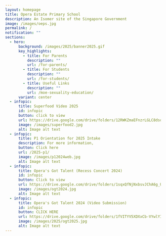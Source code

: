 ```yaml
---
layout: homepage
title: Opera Estate Primary School
description: An Isomer site of the Singapore Government
image: /images/oeps.jpg
permalink: /
notification: ""
sections:
  - hero:
      background: /images/2025/banner2025.gif
      key_highlights:
        - title: For Parents
          description: ""
          url: /for-parents/
        - title: For Students
          description: ""
          url: /for-students/
        - title: Useful Links
          description: ""
          url: /moe-sexuality-education/
      variant: center
  - infopic:
      title: Superfood Video 2025
      id: infopic
      button: click to view
      url: https://drive.google.com/drive/folders/12RWKZmaEFnzrLGLC8dsqDxQGP82WXr6o?usp=sharing
      image: /images/superfood2.jpg
      alt: Image alt text
  - infopic:
      title: P1 Orientation for 2025 Intake
      description: For more information,
      button: Click here
      url: /2025-p1/
      image: /images/p12024web.jpg
      alt: Image alt text
  - infopic:
      title: Opera's Got Talent (Recess Concert 2024)
      id: infopic
      button: Click to view
      url: https://drive.google.com/drive/folders/1sqxQfNjNxbsvJChA6g_UhQgjU0CmFd-m?usp=sharing
      image: /images/ogt2024.jpg
      alt: Image alt text
  - infopic:
      title: Opera's Got Talent 2024 (Video Submission)
      id: infopic
      button: CLICK HERE
      url: https://drive.google.com/drive/folders/1fVITYV5XDXxCb-VYwlYIkxmg8J8mesz4?usp=sharing
      image: /images/2025/ogt2025.jpg
      alt: Image alt text
---
```

